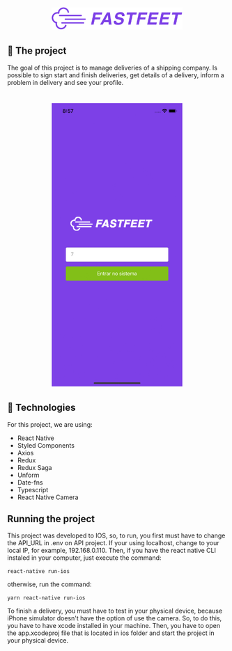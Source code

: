 <h1 align="center">
  <img alt="Fastfeet" title="Fastfeet" src=".github/logo.png" width="300px" />
</h1>

## :rocket: The project

The goal of this project is to manage deliveries of a shipping company. Is possible to sign start and finish deliveries, get details of a delivery, inform a problem in delivery and see your profile.

<h1 align="center">
  <img alt="Fastfeet" title="Fastfeet" src=".github/app.gif" width="300px" />
</h1>

## :construction_worker: Technologies

For this project, we are using:

<ul>
  <li>React Native</li>
  <li>Styled Components</li>
  <li>Axios</li>
  <li>Redux</li>
  <li>Redux Saga</li>
  <li>Unform</li>
  <li>Date-fns</li>
  <li>Typescript</li>
  <li>React Native Camera</li>
</ul>

## Running the project

This project was developed to IOS, so, to run, you first must have to change the API_URL in .env on API project. If your using localhost, change to your local IP, for example, 192.168.0.110. Then, if you have the react native CLI instaled in your computer, just execute the command:

    react-native run-ios

otherwise, run the command:

    yarn react-native run-ios

To finish a delivery, you must have to test in your physical device, because iPhone simulator doesn't have the option of use the camera. So, to do this, you have to have xcode installed in your machine. Then, you have to open the app.xcodeproj file that is located in ios folder and start the project in your physical device.


